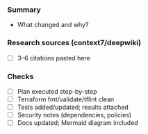 ### Summary

- What changed and why?

### Research sources (context7/deepwiki)

- [ ] 3–6 citations pasted here

### Checks

- [ ] Plan executed step-by-step
- [ ] Terraform fmt/validate/tflint clean
- [ ] Tests added/updated; results attached
- [ ] Security notes (dependencies, policies)
- [ ] Docs updated; Mermaid diagram included
